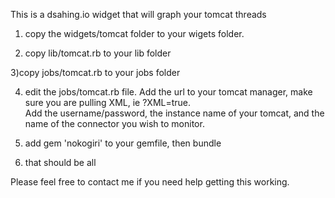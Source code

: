This is a dsahing.io widget that will graph your tomcat threads

1) copy the widgets/tomcat folder to your wigets folder.

2) copy lib/tomcat.rb to your lib folder

3)copy jobs/tomcat.rb to your jobs folder

4) edit the jobs/tomcat.rb file.  Add the url to your tomcat manager, make sure you are pulling XML, ie ?XML=true.  
Add the username/password, the instance name of your tomcat, and the name of the connector you wish to monitor.  

5) add gem 'nokogiri' to your gemfile, then bundle

6) that should be all

Please feel free to contact me if you need help getting this working.
